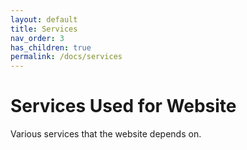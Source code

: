 ```yaml
---
layout: default
title: Services
nav_order: 3
has_children: true
permalink: /docs/services
---
```


# Services Used for Website 

Various services that the website depends on.

